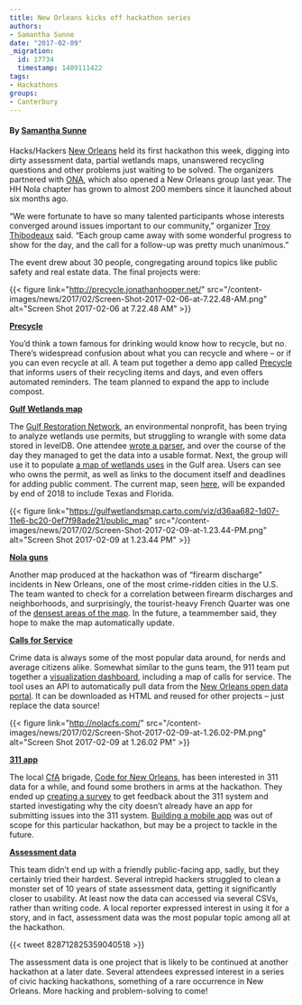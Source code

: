 ```yaml
---
title: New Orleans kicks off hackathon series
authors:
- Samantha Sunne
date: "2017-02-09"
_migration:
  id: 17734
  timestamp: 1489111422
tags:
- Hackathons
groups:
- Canterbury
---
```


#### **By** [**Samantha Sunne**][1]

Hacks/Hackers [New Orleans][2] held its first hackathon this week, digging into dirty assessment data, partial wetlands maps, unanswered recycling questions and other problems just waiting to be solved. The organizers partnered with [ONA][3], which also opened a New Orleans group last year. The HH Nola chapter has grown to almost 200 members since it launched about six months ago.

&#8220;We were fortunate to have so many talented participants whose interests converged around issues important to our community,&#8221; organizer [Troy Thibodeaux][4] said. &#8220;Each group came away with some wonderful progress to show for the day, and the call for a follow-up was pretty much unanimous.&#8221;

The event drew about 30 people, congregating around topics like public safety and real estate data. The final projects were:

{{< figure link="http://precycle.jonathanhooper.net/" src="/content-images/news/2017/02/Screen-Shot-2017-02-06-at-7.22.48-AM.png" alt="Screen Shot 2017-02-06 at 7.22.48 AM" >}}

[**Precycle**][5]

You&#8217;d think a town famous for drinking would know how to recycle, but no. There&#8217;s widespread confusion about what you can recycle and where &#8211; or if you can even recycle at all. A team put together a demo app called [Precycle][5] that informs users of their recycling items and days, and even offers automated reminders. The team planned to expand the app to include compost.

[**Gulf Wetlands map**][6]

The [Gulf Restoration Network][7], an environmental nonprofit, has been trying to analyze wetlands use permits, but struggling to wrangle with some data stored in levelDB. One attendee [wrote a parser][8], and over the course of the day they managed to get the data into a usable format. Next, the group will use it to populate [a map of wetlands uses][9] in the Gulf area. Users can see who owns the permit, as well as links to the document itself and deadlines for adding public comment. The current map, seen [here][6], will be expanded by end of 2018 to include Texas and Florida.

{{< figure link="https://gulfwetlandsmap.carto.com/viz/d36aa682-1d07-11e6-bc20-0ef7f98ade21/public_map" src="/content-images/news/2017/02/Screen-Shot-2017-02-09-at-1.23.44-PM.png" alt="Screen Shot 2017-02-09 at 1.23.44 PM" >}}

[**Nola guns**][10]

Another map produced at the hackathon was of &#8220;firearm discharge&#8221; incidents in New Orleans, one of the most crime-ridden cities in the U.S. The team wanted to check for a correlation between firearm discharges and neighborhoods, and surprisingly, the tourist-heavy French Quarter was one of the [densest areas of the map][10]. In the future, a teammember said, they hope to make the map automatically update.

[**Calls for Service**][11]

Crime data is always some of the most popular data around, for nerds and average citizens alike. Somewhat similar to the guns team, the 911 team put together a [visualization dashboard][11], including a map of calls for service. The tool uses an API to automatically pull data from the [New Orleans open data portal][12]. It can be downloaded as HTML and reused for other projects &#8211; just replace the data source!

{{< figure link="http://nolacfs.com/" src="/content-images/news/2017/02/Screen-Shot-2017-02-09-at-1.26.02-PM.png" alt="Screen Shot 2017-02-09 at 1.26.02 PM" >}}

[**311 app**][13]

The local [CfA][14] brigade, [Code for New Orleans][15], has been interested in 311 data for a while, and found some brothers in arms at the hackathon. They ended up [creating a survey][16] to get feedback about the 311 system and started investigating why the city doesn&#8217;t already have an app for submitting issues into the 311 system. [Building a mobile app][13] was out of scope for this particular hackathon, but may be a project to tackle in the future.

[**Assessment data**](https://github.com/bhelx/nola-assessor-data)

This team didn&#8217;t end up with a friendly public-facing app, sadly, but they certainly tried their hardest. Several intrepid hackers struggled to clean a monster set of 10 years of state assessment data, getting it significantly closer to usability. At least now the data can accessed via several CSVs, rather than writing code. A local reporter expressed interest in using it for a story, and in fact, assessment data was the most popular topic among all at the hackathon.

{{< tweet 828712825359040518 >}}

The assessment data is one project that is likely to be continued at another hackathon at a later date. Several attendees expressed interest in a series of civic hacking hackathons, something of a rare occurrence in New Orleans. More hacking and problem-solving to come!

 [1]: https://twitter.com/samanthasunne
 [2]: https://www.meetup.com/hacks-hackers-new-orleans/
 [3]: https://www.meetup.com/ona-new-orleans/
 [4]: https://twitter.com/tthibo?lang=en
 [5]: http://precycle.jonathanhooper.net/
 [6]: https://gulfwetlandsmap.carto.com/viz/d36aa682-1d07-11e6-bc20-0ef7f98ade21/public_map
 [7]: http://www.healthygulf.org/
 [8]: https://github.com/togakangaroo/scott2-leveldb-parser
 [9]: https://gulfwetlandsmap.carto.com/viz/ee6706e4-f243-4835-8e44-5cc437bcf47f/public_map
 [10]: http://nolaguns.lkdev.com/
 [11]: http://nolacfs.com/
 [12]: http://data.nola.gov
 [13]: https://github.com/codefornola/311
 [14]: https://www.codeforamerica.org/
 [15]: http://meetup.com/code-for-New-Orleans/
 [16]: https://docs.google.com/forms/d/e/1FAIpQLScbY9u6TZdDOTTWel1KReKwBBCevCHa6_jjEwLrCyNOu6nHcA/viewform
